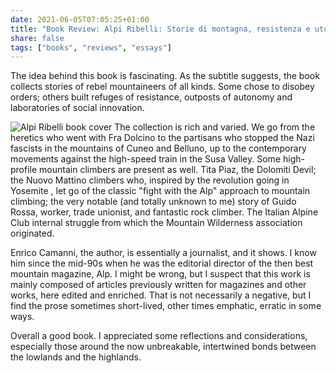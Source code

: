 ```yaml
---
date: 2021-06-05T07:05:25+01:00
title: "Book Review: Alpi Ribelli: Storie di montagna, resistenza e utopia"
share: false
tags: ["books", "reviews", "essays"]
---
```

The idea behind this book is fascinating. As the subtitle suggests, the book
collects stories of rebel mountaineers of all kinds. Some chose to disobey
orders; others built refuges of resistance, outposts of autonomy and
laboratories of social innovation. 

![Alpi Ribelli book cover](/images/alpi-ribelli-book-cover.jpeg#right )
The collection is rich and varied. We go from the heretics who went with Fra
Dolcino to the partisans who stopped the Nazi fascists in the mountains of
Cuneo and Belluno, up to the contemporary movements against the high-speed
train in the Susa Valley. Some high-profile mountain climbers are present as
well. Tita Piaz, the Dolomiti Devil; the Nuovo Mattino climbers who, inspired
by the revolution going in Yosemite , let go of the classic "fight with the
Alp" approach to mountain climbing; the very notable (and totally unknown to
me) story of Guido Rossa, worker, trade unionist, and fantastic rock climber.
The Italian Alpine Club internal struggle from which the Mountain Wilderness
association originated.

Enrico Camanni, the author, is essentially a journalist, and it shows. I know
him since the mid-90s when he was the editorial director of the then best
mountain magazine, Alp. I might be wrong, but I suspect that this work is
mainly composed of articles previously written for magazines and other works,
here edited and enriched. That is not necessarily a negative, but I find the
prose sometimes short-lived, other times emphatic, erratic in some ways.

Overall a good book. I appreciated some reflections and considerations,
especially those around the now unbreakable, intertwined bonds between the
lowlands and the highlands.

